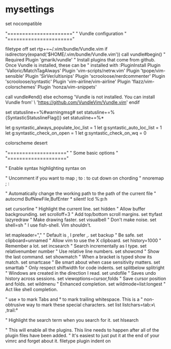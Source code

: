 # mysettings 

set nocompatible

"======================"
" Vundle configuration "
"======================"

filetype off
set rtp+=~/.vim/bundle/Vundle.vim
if isdirectory(expand('$HOME/.vim/bundle/Vundle.vim'))
  call vundle#begin()
  " Required
  Plugin 'gmarik/vundle'
  " Install plugins that come from github.  Once Vundle is installed, these can be
  " installed with :PluginInstall
  Plugin 'Valloric/MatchTagAlways'
  Plugin 'vim-scripts/netrw.vim'
  Plugin 'tpope/vim-sensible'
  Plugin 'SirVer/ultisnips'
  Plugin 'scrooloose/nerdcommenter'
  Plugin 'scrooloose/syntastic'
  Plugin 'vim-airline/vim-airline'
  Plugin 'flazz/vim-colorschemes'
  Plugin 'honza/vim-snippets'

  call vundle#end()
else
  echomsg 'Vundle is not installed. You can install Vundle from'
      \ 'https://github.com/VundleVim/Vundle.vim'
endif

set statusline+=%#warningmsg#
set statusline+=%{SyntasticStatuslineFlag()}
set statusline+=%*

let g:syntastic_always_populate_loc_list = 1
let g:syntastic_auto_loc_list = 1
let g:syntastic_check_on_open = 1
let g:syntastic_check_on_wq = 0

colorscheme desert

"===================="
" Some basic options "
"===================="

" Enable syntax highlighting
syntax on

" Uncomment if you want to map ; to : to cut down on chording
" nnoremap ; :

" Automatically change the working path to the path of the current file
" autocmd BufNewFile,BufEnter * silent! lcd %:p:h

set cursorline                  " Highlight the current line.
set hidden                      " Allow buffer backgrounding.
set scrolloff=3                 " Add top/bottom scroll margins.
set ttyfast lazyredraw          " Make drawing faster.
set visualbell                  " Don't make noise.
set shell=sh                    " I use fish-shell. Vim shouldn't.

let mapleader=","               " Default is \, I prefer ,.
set backup                      " Be safe.
set clipboard=unnamed           " Allow vim to use the X clipboard.
set history=1000                " Remember a lot.
set incsearch                   " Search incrementally as I type.
set relativenumber number       " Use relative line numbers.
set showcmd                     " Show the last command.
set showmatch                   " When a bracket is typed show its match.
set smartcase                   " Be smart about when case sensitivity matters.
set smarttab                    " Only respect shiftwidth for code indents.
set splitbelow splitright       " Windows are created in the direction I read.
set undofile                    " Saves undo history across sessions.
set viewoptions=cursor,folds    " Save cursor position and folds.
set wildmenu                    " Enhanced completion.
set wildmode=list:longest       " Act like shell completion.

" use » to mark Tabs and ° to mark trailing whitespace. This is a
" non-obtrusive way to mark these special characters.
set list listchars=tab:»\ ,trail:°

" Highlight the search term when you search for it.
set hlsearch

" This will enable all the plugins. This line needs to happen after all of the plugin files have been added.
" It's easiest to just put it at the end of your vimrc and forget about it.
filetype plugin indent on
